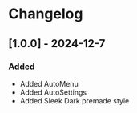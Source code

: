 # Changelog
## [1.0.0] - 2024-12-7
### Added
- Added AutoMenu
- Added AutoSettings
- Added Sleek Dark premade style
